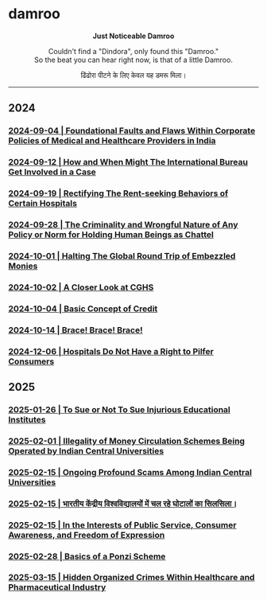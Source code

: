 # damroo

<div align="center">

<p><strong>Just Noticeable Damroo</strong></p> 

<p>Couldn't find a "Dindora", only found this "Damroo." <br />
So the beat you can hear right now, is that of a little Damroo.</p>

<p>ढिंढोरा पीटने के लिए केवल यह डमरू मिला।</p> 

</div>

---

## 2024

### [2024-09-04 | Foundational Faults and Flaws Within Corporate Policies of Medical and Healthcare Providers in India](https://github.com/my-realm/musings/blob/main/current-medical-industry.md) 

### [2024-09-12 | How and When Might The International Bureau Get Involved in a Case](https://github.com/callthis/fiction/blob/master/when_might_the_international_bureau_get_involved.md)

### [2024-09-19 | Rectifying The Rent-seeking Behaviors of Certain Hospitals](https://github.com/just-noticeable/damroo/blob/main/rectifying-the-rent-seeking-behaviors-of-certain-hospitals.md) 

### [2024-09-28 | The Criminality and Wrongful Nature of Any Policy or Norm for Holding Human Beings as Chattel](https://github.com/just-noticeable/damroo/blob/main/criminality_of_policies_for_holding_human_beings_as_chattel.md) 

### [2024-10-01 | Halting The Global Round Trip of Embezzled Monies](https://github.com/just-noticeable/damroo/blob/main/halting-the-global-round-trip-of-embezzled-monies.md) 

### [2024-10-02 | A Closer Look at CGHS](https://github.com/just-noticeable/damroo/blob/main/a-closer-look-at-cghs.md) 

### [2024-10-04 | Basic Concept of Credit](https://github.com/callthis/fiction/blob/master/basic-concept-of-credit.md)

### [2024-10-14 | Brace! Brace! Brace!](https://github.com/just-noticeable/damroo/blob/master/brace-brace-brace.md)

### [2024-12-06 | Hospitals Do Not Have a Right to Pilfer Consumers](https://github.com/just-noticeable/damroo/blob/main/hospitals-do-not-have-a-right-to-pilfer-consumers.md)

## 2025

### [2025-01-26 | To Sue or Not To Sue Injurious Educational Institutes](https://github.com/just-noticeable/damroo/blob/main/to-sue-or-not-to-sue-injurious-educational-institutes.md)

### [2025-02-01 | Illegality of Money Circulation Schemes Being Operated by Indian Central Universities](https://github.com/just-noticeable/damroo/blob/main/illegality-of-money-circulation-schemes-being-operated-by-indian-central-universities.md)

### [2025-02-15 | Ongoing Profound Scams Among Indian Central Universities](https://github.com/just-noticeable/damroo/blob/main/ongoing-profound-scams-among-indian-central-universities.md)

### [2025-02-15 | भारतीय केंद्रीय विश्वविद्यालयों में चल रहे घोटालों का सिलसिला।](https://github.com/just-noticeable/damroo/blob/main/hindi-translation-of-article-about-scams-among-indian-central-universities.md)

### [2025-02-15 | In the Interests of Public Service, Consumer Awareness, and Freedom of Expression](https://github.com/just-noticeable/damroo/blob/main/in-the-interests-of-public-service-consumer-awareness-and-freedom-of-expression.md)

### [2025-02-28 | Basics of a Ponzi Scheme](https://github.com/just-noticeable/damroo/blob/main/basics-of-a-ponzi-scheme.md)

### [2025-03-15 | Hidden Organized Crimes Within Healthcare and Pharmaceutical Industry](https://github.com/just-noticeable/damroo/blob/main/hidden-organized-crimes-within-the-healthcare-and-pharmaceutical-industry.md)

